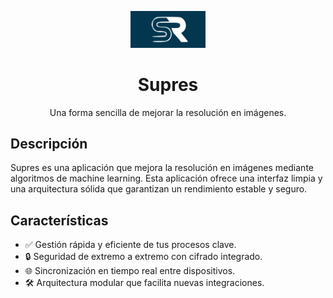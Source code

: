 <p align="center">
  <img src="assets/icon.png" alt="Supres icon" width="120">
</p>

<h1 align="center">Supres</h1>

<p align="center">Una forma sencilla de mejorar la resolución en imágenes.</p>


## Descripción

Supres es una aplicación que mejora la resolución en imágenes mediante algoritmos de machine learning. Esta aplicación ofrece una interfaz limpia y una arquitectura sólida que garantizan un rendimiento estable y seguro.

## Características

* ✅ Gestión rápida y eficiente de tus procesos clave.
* 🔒 Seguridad de extremo a extremo con cifrado integrado.
* 🌐 Sincronización en tiempo real entre dispositivos.
* 🛠️ Arquitectura modular que facilita nuevas integraciones.
